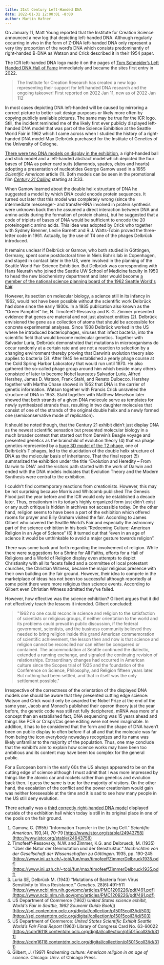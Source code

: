 ```yaml
---
title: 21st Century Left-Handed DNA
date: 2022-01-31 12:00:01 -8:00
author: Martin Hafner
---
```


On January 11, Matt Young reported that the Institute for Creation Science announced a new log that depicting left-handed DNA. Although regularly occurring in vivo in the form of Z-DNA left-handed DNA only represent a very tiny proportion of the word’s DNA which consists predominantly of right-handed B-DNA as Watson and Crick described it in their 1954 paper.

The ICR left-handed DNA logo made it on the pages of [Tom Schneider’s Left Handed DNA Hall of Fame](https://users.fred.net/tds/leftdna/) immediately and became the sites first entry in 2022.

> The Institute for Creation Research has created a new logo representing their support for left handed DNA research and the ongoing takeover! First reported on 2022 Jan 11, new as of 2022 Jan 112

In most cases depicting DNA left-handed will be caused by mirroring a correct picture to better suit design purposes or likely more often by copying publicly available pictures. The same may be true for the ICR logo. Still, the incident reminded me of the likely first ever publicly displayed left-handed DNA model that was part of the Science Exhibition at the Seattle World Fair in 1962 which I came across when I studied the history of a right-handed DNA model Max Delbrück purchased for the Institute of Genetics of the University of Cologne. 

[There were two DNA models on display in the exhibition](https://spl.contentdm.oclc.org/digital/api/singleitem/image/p15015coll3/523/default.jpg), a right-handed ball and stick model and a left-handed abstract model which depicted the four bases of DNA as poker card suits (diamonds, spades, clubs and hearts) adopting a presentation of nucleotides George Gamow used in a 1955 _Scientific American_ article (1). Both models can be seen in the promotional film [_Century 21 Calling_](https://youtu.be/iNMpy2dbEgE) starting at 3:33.

When Gamow learned about the double helix structure of DNA he suggested a model by which DNA could encode protein sequences. It turned out later that this model was completely wrong (since the intermediate messenger- and transfer-RNA involved in protein synthesis were unknown back then he assumed a direct interaction between DNA and amino acids during the formation of protein chains), but he suggested that a code of triplets of bases of DNA would be sufficient to encode the 20 proteinogenic amino acids. This idea was adopted by Crick who together with Sydney Brenner, Leslie Barnett and R.J. Watts-Tobin proved the three-letter code in 1961. Actually, by the use of T4 one of the phages Delbrück introduced.

It remains unclear if Delbrück or Gamow, who both studied in Göttingen, Germany, spent some postdoctoral time in Niels Bohr’s lab in Copenhagen, and stayed in contact later in the US, were involved in the planning of the Seattle World Fair Science Exhibition. But Delbrück was corresponding with Hans Neurath who joined the Seattle UW School of Medicine
faculty in 1950 to head the new biochemistry department and later would become [a member of the
national science planning board of the 1962 Seattle World's Fair](https://magazine.washington.edu/hans-neurath-1909-2002/).

However, its section on molecular biology, a science still in its infancy in 1962, would not have been possible without the scientific work Delbrück had done since the early 1930s. In a 1935 publication also known as the “Green Pamphlet” he, N. Timofeeff-Ressovky and K. G. Zimmer presented evidence that genes are material and not just abstract entities (2). Delbrück envisioned the gene as a collection of atoms that should be accessible for concrete experimental analyses. Since 1938 Delbrück worked in the US where he introduced bacteriophages, viruses that infect bacteria, into the scientific field that would become molecular genetics. Together with Salvador Luria, Delbrück demonstrated that mutations in microorganisms do occur randomly at a certain rate and are not a reaction to selection by a changing environment thereby proving that Darwin’s evolution theory also applies to bacteria (3). After 1945 he established a yearly phage course at the Cold Spring Harbor Laboratory that would run until 1970. He also gathered the so-called phage group around him which beside many others consisted of later to become Nobel laureates Salvador Luria, Alfred Hershey, James D. Watson, Frank Stahl, and Renato Dulbecco. Hershey together with Martha Chase showed in 1952 that DNA is the carrier of genetic information. Watson together with Francis Crick unraveled the structure of DNA in 1953. Stahl together with Matthew Meselson later showed that both strands of a given DNA molecule serve as templates for newly synthesized strands thus, resulting in two daughter molecules that consist of one of the strands of the original double helix and a newly formed one (semiconservative mode of replication). 

It should be noted though, that the Century 21 exhibit didn’t just display DNA as the newest scientific sensation but presented molecular biology in a much broader context that started out from Darwin’s Beagle voyage and presented genetics as the brainchild of evolution theory (4) that via phage genetics represented by a [huge 3D model of the T2 phage](https://cdm16118.contentdm.oclc.org/digital/api/singleitem/image/p15015coll3/322/default.jpg), one of Delbrück’s T phages, led to the elucidation of the double helix structure of DNA as the molecular basis of inheritance. That the final report (5) summarized the exhibition under the title “Evolution and Heredity – From Darwin to DNA” and the visitors path started with the work of Darwin and ended with the DNA models indicates that Evolution Theory and the Modern Synthesis were central to the exhibition.

I couldn’t find contemporary reactions from creationists. However, this may be not surprising because Morris and Whitcomb published The Genesis Flood just the year before and the ICR would only be established a decade later. Thus, creationism in its today’s highly organized form just didn’t exist or any such critique is hidden in archives not accessible today. On the other hand, religion seems to have been a part of the exhibition which offered rooms for prayer and Billy Graham visited the fair. According to James Gilbert who covered the Seattle World’s Fair and especially the astronomy part of the science exhibition in his book “Redeeming Culture: American Religion in an Age of Science” (6) it turned out that “even in an age of science it would be unthinkable to avoid a major gesture towards religion”. 

There was some back and forth regarding the involvement of religion. While there were suggestions for a Shrine for All Faiths, efforts for a Hall of Religions and a World of Religion display even attempts to depict Christianity with all its facets failed and a committee of local protestant churches, the Christian Witness, became the major religious presence with their own building on the fair ground. However, their idea to compete in the marketplace of ideas has not been too successful although reportedly at some point there were more religious than science events. According to Gilbert even Christian Witness admitted they’ve failed. 

However, how effective was the science exhibition? Gilbert argues that it did not effectively teach the lessons it intended. Gilbert concluded:

> "1962 no one could reconcile science and religion to the satisfaction of scientists or religious groups, if neither orientation to the world and its problems could prevail in public discussion, if the federal government, scientists, and the business community believed they needed to bring religion inside this grand American commemoration of scientific achievement, the lesson then and now is that science and religion cannot be reconciled nor can either be conquered or contained. The accommodation at Seattle continued the dialectic, extended a running exchange, and signaled the continuing revision of relationships. Extraordinary changes had occurred in American culture since the Scopes trial of 1925 and the foundation of the Conference on Science, Philosophy, and Religion fifteen years later. But nothing had been settled, and that in itself was the only settlement possible."

Irrespective of the correctness of the orientation of the displayed DNA models one should be aware that they presented cutting edge science: Watson and Crick would only be awarded the Nobel Prize at the end of the same year, Jacob and Monod’s published their operon theory just the year before, the genetic code was still not fully deciphered, mRNA was more of a concept than an established fact, DNA sequencing was 15 years ahead and things like PCR or Crispr/Cas gene editing were not even imaginable. In addition, it has to be considered that the form and the shape of DNA haven’t been on public display to often before if at all and that the molecule was far from being the icon everybody nowadays recognizes and its name was likely unfamiliar to the majority of the population. Thus, one may conclude that the exhibit’s aim to explain how science works may have been too ambitious and its content may have been too complex for the general public.

For a European born in the early 60s the US always appeared to be on the cutting edge of science although I must admit that I was more impressed by things like the atomic car and rockets rather than genetics and evolution back then. I guess the same is true for the majority of visitors. On the other hand, the escalation of the conflict and the power creationism would gain was neither foreseeable at the time and it is sad to see how many people in the US still deny evolution.

There actually was a [third correctly right-handed DNA model](https://www.facebook.com/PacSci/photos/a.132354883854/10159386557128855/) displayed outside of the exhibition hall which today is still in its original place in one of the pools on the fair ground.

1. Gamow, G. (1955) “Information Transfer in the Living Cell.” _Scientific American_. 193,(4), 70–79
[http://www.jstor.org/stable/24943758](http://www.jstor.org/stable/24943758)
2. Timofeeff-Ressovsky, N.W. and Zimmer, K.G. and Delbrueck, M. (1935) “Über die Natur der Genmutation und der Genstruktur.“ _Nachrichten von der Gesellschaft der Wissenschaften zu Göttingen_. 1935, pp. 190-245
[https://www.ini.uzh.ch/~tobi/fun/max/timofeeffZimmerDelbruck1935.pdf](https://www.ini.uzh.ch/~tobi/fun/max/timofeeffZimmerDelbruck1935.pdf)
3. Luria SE, Delbrück M. (1943) “Mutations of Bacteria from Virus Sensitivity to Virus Resistance.” _Genetics_. 28(6):491-511 
[https://www.ncbi.nlm.nih.gov/pmc/articles/PMC1209226/pdf/491.pdf](https://www.ncbi.nlm.nih.gov/pmc/articles/PMC1209226/pdf/491.pdf)
4. US Department of Commerce (1962) _United States science exhibit, World's Fair in Seattle, 1962 Souvenir Guide Book_](
[https://spl.contentdm.oclc.org/digital/collection/p15015coll3/id/503](https://spl.contentdm.oclc.org/digital/collection/p15015coll3/id/503)
5. US Department of Commerce: _United States Scientific Exhibit Seattle World’s Fair Final Report_ (1963) Library of Congress Card No. 63-60022
[https://cdm16118.contentdm.oclc.org/digital/collection/p15015coll3/id/311](https://cdm16118.contentdm.oclc.org/digital/collection/p15015coll3/id/311)
6. Gilbert, J. (1997) _Redeeming culture: American religion in an age of science._ Chicago: Univ. of Chicago Press.

